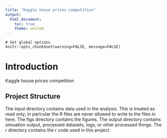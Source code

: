 ```yaml
---
title: "Kaggle house prices competition"
output: 
  html_document:
    toc: true
    theme: united
---
```



```{r setup, include=FALSE}
# Set global options
knitr::opts_chunk$set(warning=FALSE, message=FALSE)
```

# Introduction
Kaggle house prices competition


## Project Structure
The input directory contains data used in the analysis. This is treated as read only; in paricular the R files are never allowed to write to the files in here.
The figs directory contains the figures.
The output directory contains simuation output, processed datasets, logs, or other processed things.
The r directory contains the r code used in this project.